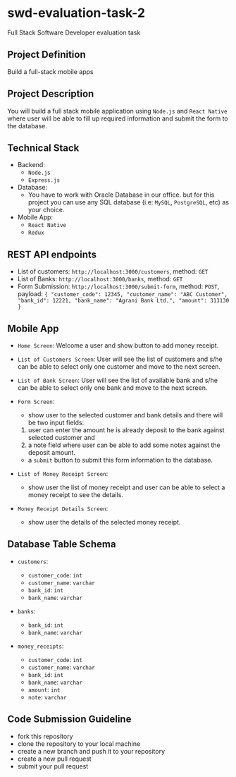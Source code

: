 # swd-evaluation-task-2

Full Stack Software Developer evaluation task

## Project Definition

Build a full-stack mobile apps

## Project Description

You will build a full stack mobile application using `Node.js` and `React Native` where user will be able to fill up required information and submit the form to the database.

## Technical Stack

- Backend:
  - `Node.js`
  - `Express.js`
- Database:
  - You have to work with Oracle Database in our office. but for this project you can use any SQL database (i.e: `MySQL`, `PostgreSQL`, etc) as your choice.
- Mobile App:
  - `React Native`
  - `Redux`

## REST API endpoints

- List of customers: `http://localhost:3000/customers`, method: `GET`
- List of Banks: `http://localhost:3000/banks`, method: `GET`
- Form Submission: `http://localhost:3000/submit-form`, method: `POST`, payload:
  `{ "customer_code": 12345, "customer_name": "ABC Customer", "bank_id": 12221, "bank_name": "Agrani Bank Ltd.", "amount": 313130 }`

## Mobile App

- `Home Screen`: Welcome a user and show button to add money receipt.
- `List of Customers Screen`: User will see the list of customers and s/he can be able to select only one customer and move to the next screen.
- `List of Bank Screen`: User will see the list of available bank and s/he can be able to select only one bank and move to the next screen.
- `Form Screen`:

  - show user to the selected customer and bank details and there will be two input fields:

  1. user can enter the amount he is already deposit to the bank against selected customer and
  2. a note field where user can be able to add some notes against the deposit amount.

  - a `submit` button to submit this form information to the database.

- `List of Money Receipt Screen`:

  - show user the list of money receipt and user can be able to select a money receipt to see the details.

- `Money Receipt Details Screen`:
  - show user the details of the selected money receipt.

## Database Table Schema

- `customers`:

  - `customer_code`: `int`
  - `customer_name`: `varchar`
  - `bank_id`: `int`
  - `bank_name`: `varchar`

- `banks`:

  - `bank_id`: `int`
  - `bank_name`: `varchar`

- `money_receipts`:

  - `customer_code`: `int`
  - `customer_name`: `varchar`
  - `bank_id`: `int`
  - `bank_name`: `varchar`
  - `amount`: `int`
  - `note`: `varchar`

## Code Submission Guideline

- fork this repository
- clone the repository to your local machine
- create a new branch and push it to your repository
- create a new pull request
- submit your pull request

